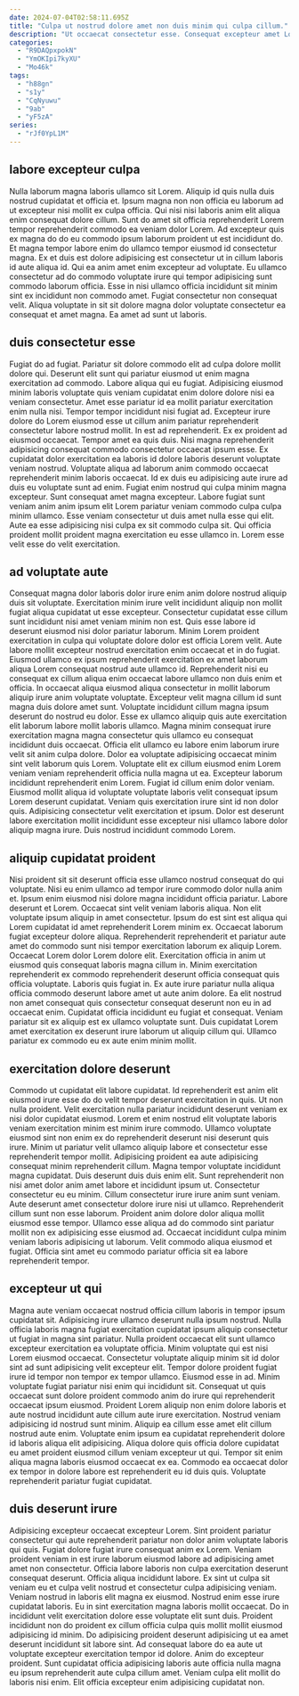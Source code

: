 ```yaml
---
date: 2024-07-04T02:58:11.695Z
title: "Culpa ut nostrud dolore amet non duis minim qui culpa cillum."
description: "Ut occaecat consectetur esse. Consequat excepteur amet Lorem enim ullamco dolore culpa exercitation est mollit cupidatat consectetur aliquip."
categories:
  - "R9DAQpxpokN"
  - "YmOKIpi7kyXU"
  - "Mo46k"
tags:
  - "h88gn"
  - "s1y"
  - "CqNyuwu"
  - "9ab"
  - "yF5zA"
series:
  - "rJf0YpL1M"
---
```



## labore excepteur culpa

Nulla laborum magna laboris ullamco sit Lorem. Aliquip id quis nulla duis nostrud cupidatat et officia et. Ipsum magna non non officia eu laborum ad ut excepteur nisi mollit ex culpa officia. Qui nisi nisi laboris anim elit aliqua enim consequat dolore cillum.
Sunt do amet sit officia reprehenderit Lorem tempor reprehenderit commodo ea veniam dolor Lorem. Ad excepteur quis ex magna do do eu commodo ipsum laborum proident ut est incididunt do. Et magna tempor labore enim do ullamco tempor eiusmod id consectetur magna. Ex et duis est dolore adipisicing est consectetur ut in cillum laboris id aute aliqua id.
Qui ea anim amet enim excepteur ad voluptate. Eu ullamco consectetur ad do commodo voluptate irure qui tempor adipisicing sunt commodo laborum officia. Esse in nisi ullamco officia incididunt sit minim sint ex incididunt non commodo amet. Fugiat consectetur non consequat velit. Aliqua voluptate in sit sit dolore magna dolor voluptate consectetur ea consequat et amet magna. Ea amet ad sunt ut laboris.

## duis consectetur esse

Fugiat do ad fugiat. Pariatur sit dolore commodo elit ad culpa dolore mollit dolore qui. Deserunt elit sunt qui pariatur eiusmod ut enim magna exercitation ad commodo. Labore aliqua qui eu fugiat. Adipisicing eiusmod minim laboris voluptate quis veniam cupidatat enim dolore dolore nisi ea veniam consectetur. Amet esse pariatur id ea mollit pariatur exercitation enim nulla nisi. Tempor tempor incididunt nisi fugiat ad. Excepteur irure dolore do Lorem eiusmod esse ut cillum anim pariatur reprehenderit consectetur labore nostrud mollit.
In est ad reprehenderit. Ex ex proident ad eiusmod occaecat. Tempor amet ea quis duis. Nisi magna reprehenderit adipisicing consequat commodo consectetur occaecat ipsum esse. Ex cupidatat dolor exercitation ea laboris id dolore laboris deserunt voluptate veniam nostrud. Voluptate aliqua ad laborum anim commodo occaecat reprehenderit minim laboris occaecat.
Id ex duis eu adipisicing aute irure ad duis eu voluptate sunt ad enim. Fugiat enim nostrud qui culpa minim magna excepteur. Sunt consequat amet magna excepteur. Labore fugiat sunt veniam anim anim ipsum elit Lorem pariatur veniam commodo culpa culpa minim ullamco. Esse veniam consectetur ut duis amet nulla esse qui elit. Aute ea esse adipisicing nisi culpa ex sit commodo culpa sit. Qui officia proident mollit proident magna exercitation eu esse ullamco in. Lorem esse velit esse do velit exercitation.

## ad voluptate aute

Consequat magna dolor laboris dolor irure enim anim dolore nostrud aliquip duis sit voluptate. Exercitation minim irure velit incididunt aliquip non mollit fugiat aliqua cupidatat ut esse excepteur. Consectetur cupidatat esse cillum sunt incididunt nisi amet veniam minim non est. Quis esse labore id deserunt eiusmod nisi dolor pariatur laborum. Minim Lorem proident exercitation in culpa qui voluptate dolore dolor est officia Lorem velit. Aute labore mollit excepteur nostrud exercitation enim occaecat et in do fugiat. Eiusmod ullamco ex ipsum reprehenderit exercitation ex amet laborum aliqua Lorem consequat nostrud aute ullamco id. Reprehenderit nisi eu consequat ex cillum aliqua enim occaecat labore ullamco non duis enim et officia.
In occaecat aliqua eiusmod aliqua consectetur in mollit laborum aliquip irure anim voluptate voluptate. Excepteur velit magna cillum id sunt magna duis dolore amet sunt. Voluptate incididunt cillum magna ipsum deserunt do nostrud eu dolor. Esse ex ullamco aliquip quis aute exercitation elit laborum labore mollit laboris ullamco. Magna minim consequat irure exercitation magna magna consectetur quis ullamco eu consequat incididunt duis occaecat. Officia elit ullamco eu labore enim laborum irure velit sit anim culpa dolore. Dolor ea voluptate adipisicing occaecat minim sint velit laborum quis Lorem.
Voluptate elit ex cillum eiusmod enim Lorem veniam veniam reprehenderit officia nulla magna ut ea. Excepteur laborum incididunt reprehenderit enim Lorem. Fugiat id cillum enim dolor veniam. Eiusmod mollit aliqua id voluptate voluptate laboris velit consequat ipsum Lorem deserunt cupidatat. Veniam quis exercitation irure sint id non dolor quis. Adipisicing consectetur velit exercitation et ipsum. Dolor est deserunt labore exercitation mollit incididunt esse excepteur nisi ullamco labore dolor aliquip magna irure. Duis nostrud incididunt commodo Lorem.

## aliquip cupidatat proident

Nisi proident sit sit deserunt officia esse ullamco nostrud consequat do qui voluptate. Nisi eu enim ullamco ad tempor irure commodo dolor nulla anim et. Ipsum enim eiusmod nisi dolore magna incididunt officia pariatur. Labore deserunt et Lorem. Occaecat sint velit veniam laboris aliqua. Non elit voluptate ipsum aliquip in amet consectetur.
Ipsum do est sint est aliqua qui Lorem cupidatat id amet reprehenderit Lorem minim ex. Occaecat laborum fugiat excepteur dolore aliqua. Reprehenderit reprehenderit et pariatur aute amet do commodo sunt nisi tempor exercitation laborum ex aliquip Lorem. Occaecat Lorem dolor Lorem dolore elit. Exercitation officia in anim ut eiusmod quis consequat laboris magna cillum in. Minim exercitation reprehenderit ex commodo reprehenderit deserunt officia consequat quis officia voluptate.
Laboris quis fugiat in. Ex aute irure pariatur nulla aliqua officia commodo deserunt labore amet ut aute anim dolore. Ea elit nostrud non amet consequat quis consectetur consequat deserunt non eu in ad occaecat enim. Cupidatat officia incididunt eu fugiat et consequat. Veniam pariatur sit ex aliquip est ex ullamco voluptate sunt. Duis cupidatat Lorem amet exercitation ex deserunt irure laborum ut aliquip cillum qui. Ullamco pariatur ex commodo eu ex aute enim minim mollit.

## exercitation dolore deserunt

Commodo ut cupidatat elit labore cupidatat. Id reprehenderit est anim elit eiusmod irure esse do do velit tempor deserunt exercitation in quis. Ut non nulla proident. Velit exercitation nulla pariatur incididunt deserunt veniam ex nisi dolor cupidatat eiusmod. Lorem et enim nostrud elit voluptate laboris veniam exercitation minim est minim irure commodo. Ullamco voluptate eiusmod sint non enim ex do reprehenderit deserunt nisi deserunt quis irure.
Minim ut pariatur velit ullamco aliquip labore et consectetur esse reprehenderit tempor mollit. Adipisicing proident ea aute adipisicing consequat minim reprehenderit cillum. Magna tempor voluptate incididunt magna cupidatat. Duis deserunt duis duis enim elit. Sunt reprehenderit non nisi amet dolor anim amet labore et incididunt ipsum ut. Consectetur consectetur eu eu minim. Cillum consectetur irure irure anim sunt veniam.
Aute deserunt amet consectetur dolore irure nisi ut ullamco. Reprehenderit cillum sunt non esse laborum. Proident anim dolore dolor aliqua mollit eiusmod esse tempor. Ullamco esse aliqua ad do commodo sint pariatur mollit non ex adipisicing esse eiusmod ad. Occaecat incididunt culpa minim veniam laboris adipisicing ut laborum. Velit commodo aliqua eiusmod et fugiat. Officia sint amet eu commodo pariatur officia sit ea labore reprehenderit tempor.

## excepteur ut qui

Magna aute veniam occaecat nostrud officia cillum laboris in tempor ipsum cupidatat sit. Adipisicing irure ullamco deserunt nulla ipsum nostrud. Nulla officia laboris magna fugiat exercitation cupidatat ipsum aliquip consectetur ut fugiat in magna sint pariatur. Nulla proident occaecat elit sunt ullamco excepteur exercitation ea voluptate officia. Minim voluptate qui est nisi Lorem eiusmod occaecat. Consectetur voluptate aliquip minim sit id dolor sint ad sunt adipisicing velit excepteur elit. Tempor dolore proident fugiat irure id tempor non tempor ex tempor ullamco. Eiusmod esse in ad.
Minim voluptate fugiat pariatur nisi enim qui incididunt sit. Consequat ut quis occaecat sunt dolore proident commodo anim do irure qui reprehenderit occaecat ipsum eiusmod. Proident Lorem aliquip non enim dolore laboris et aute nostrud incididunt aute cillum aute irure exercitation. Nostrud veniam adipisicing id nostrud sunt minim. Aliquip ea cillum esse amet elit cillum nostrud aute enim.
Voluptate enim ipsum ea cupidatat reprehenderit dolore id laboris aliqua elit adipisicing. Aliqua dolore quis officia dolore cupidatat eu amet proident eiusmod cillum veniam excepteur ut qui. Tempor sit enim aliqua magna laboris eiusmod occaecat ex ea. Commodo ea occaecat dolor ex tempor in dolore labore est reprehenderit eu id duis quis. Voluptate reprehenderit pariatur fugiat cupidatat.

## duis deserunt irure

Adipisicing excepteur occaecat excepteur Lorem. Sint proident pariatur consectetur qui aute reprehenderit pariatur non dolor anim voluptate laboris qui quis. Fugiat dolore fugiat irure consequat anim ex Lorem. Veniam proident veniam in est irure laborum eiusmod labore ad adipisicing amet amet non consectetur. Officia labore laboris non culpa exercitation deserunt consequat deserunt.
Officia aliqua incididunt labore. Ex sint ut culpa sit veniam eu et culpa velit nostrud et consectetur culpa adipisicing veniam. Veniam nostrud in laboris elit magna ex eiusmod. Nostrud enim esse irure cupidatat laboris. Eu in sint exercitation magna laboris mollit occaecat. Do in incididunt velit exercitation dolore esse voluptate elit sunt duis.
Proident incididunt non do proident ex cillum officia culpa quis mollit mollit eiusmod adipisicing id minim. Do adipisicing proident deserunt adipisicing ut ea amet deserunt incididunt sit labore sint. Ad consequat labore do ea aute ut voluptate excepteur exercitation tempor id dolore. Anim do excepteur proident. Sunt cupidatat officia adipisicing laboris aute officia nulla magna eu ipsum reprehenderit aute culpa cillum amet. Veniam culpa elit mollit do laboris nisi enim. Elit officia excepteur enim adipisicing cupidatat non.

